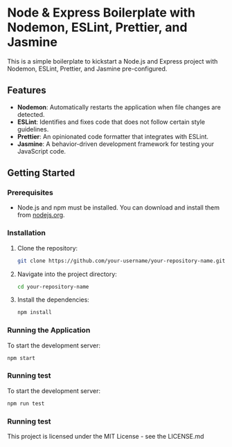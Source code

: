 # Node & Express Boilerplate with Nodemon, ESLint, Prettier, and Jasmine

This is a simple boilerplate to kickstart a Node.js and Express project with Nodemon, ESLint, Prettier, and Jasmine pre-configured.

## Features

- **Nodemon**: Automatically restarts the application when file changes are detected.
- **ESLint**: Identifies and fixes code that does not follow certain style guidelines.
- **Prettier**: An opinionated code formatter that integrates with ESLint.
- **Jasmine**: A behavior-driven development framework for testing your JavaScript code.

## Getting Started

### Prerequisites

- Node.js and npm must be installed. You can download and install them from [nodejs.org](https://nodejs.org/).

### Installation

1. Clone the repository:

    ```bash
    git clone https://github.com/your-username/your-repository-name.git
    ```

2. Navigate into the project directory:

    ```bash
    cd your-repository-name
    ```

3. Install the dependencies:

    ```bash
    npm install
    ```

### Running the Application

To start the development server:

```bash
npm start
```

### Running test

To start the development server:

```bash
npm run test
```

### Running test

This project is licensed under the MIT License - see the LICENSE.md